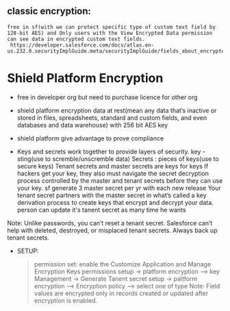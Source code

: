 ## classic encryption: 
```
free in sf(with we can protect specific type of custom text field by 128-bit AES) and Only users with the View Encrypted Data permission can see data in encrypted custom text fields.
 https://developer.salesforce.com/docs/atlas.en-us.232.0.securityImplGuide.meta/securityImplGuide/fields_about_encrypted_fields.htm
```

# Shield Platform Encryption
- free in developer org but need to purchase licence for other org


- shield platform encryption data at rest(mean any data that’s inactive or stored in files, spreadsheets, standard and custom fields, and even databases and data warehouse) with 256 bit AES key
- shield platform give advantage to prove compliance

- Keys and secrets work together to provide layers of security. 
	key - sting(use to scremble/unscremble data)
	Secrets : pieces of keys(use to secure keys)
		Tenant secrets and master secrets are keys for keys 
		If hackers get your key, they also must navigate the secret decryption process controlled by the master and tenant secrets before they can use your key.
			sf generate 3 master secret per yr with each new release
			Your tenant secret partners with the master secret in what’s called a key derivation process to create keys that encrypt and decrypt your data.
			person can update it's tanent secret as many time he wants

Note: Unlike passwords, you can’t reset a tenant secret. Salesforce can’t help with deleted, destroyed, or misplaced tenant secrets. Always back up tenant secrets.

-   SETUP:
	> permission set: enable the Customize Application and Manage Encryption Keys permissions
	> setup -> platform encryption --> key Management -> Generate Tanent secret
	> setup -> paltform encryption --> Encryption policy --> select one of type
Note:  Field values are encrypted only in records created or updated after encryption is enabled.

